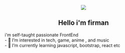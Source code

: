 
<p align="center">
  <img src="https://github.com/firmansyah-13/firmansyah-13/assets/151825709/b9458628-e2f5-4c11-b68f-80444a2346e8">
</p>
<h2 align="center">Hello i'm firman</h2>
i'm self-taught passionate FrontEnd <br>
- 👀 I’m interested in tech, game, anime , and music <br>
- 🌱 I’m currently learning javascript, bootstrap, react etc


<!---
firmansyah-13/firmansyah-13 is a ✨ special ✨ repository because its `README.md` (this file) appears on your GitHub profile.
You can click the Preview link to take a look at your changes.
--->
